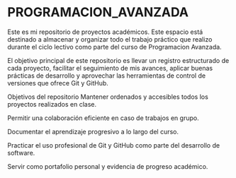 # PROGRAMACION_AVANZADA

Este es mi repositorio de proyectos académicos. Este espacio está destinado a almacenar y organizar todo el trabajo práctico que realizo durante el ciclo lectivo como parte del curso de Programacion Avanzada.

El objetivo principal de este repositorio es llevar un registro estructurado de cada proyecto, facilitar el seguimiento de mis avances, aplicar buenas prácticas de desarrollo y aprovechar las herramientas de control de versiones que ofrece Git y GitHub.

Objetivos del repositorio
Mantener ordenados y accesibles todos los proyectos realizados en clase.

Permitir una colaboración eficiente en caso de trabajos en grupo.

Documentar el aprendizaje progresivo a lo largo del curso.

Practicar el uso profesional de Git y GitHub como parte del desarrollo de software.

Servir como portafolio personal y evidencia de progreso académico.

